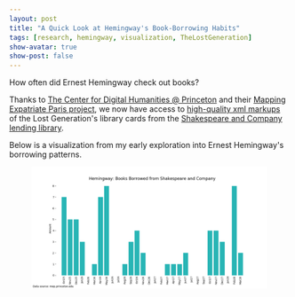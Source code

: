 ```yaml
---
layout: post
title: "A Quick Look at Hemingway's Book-Borrowing Habits"
tags: [research, hemingway, visualization, TheLostGeneration]
show-avatar: true
show-post: false
---
```


How often did Ernest Hemingway check out books?

Thanks to [The Center for Digital Humanities @ Princeton](https://cdh.princeton.edu/) and their
[Mapping Expatriate Paris project](https://mep.princeton.edu/), we now have access to 
[high-quality xml markups](https://github.com/Princeton-CDH/mapping-expatriate-paris) of the
Lost Generation's library cards from the [Shakespeare and Company lending library](https://mep.princeton.edu/shakespeare-and-company/).

Below is a visualization from my early exploration into Ernest Hemingway's borrowing patterns.

<figure>
  <center> 
    <img src="/img/hemingway_borrowing_habits.png" align="middle" alt="a blue bar-plot">
  </center>
</figure>



